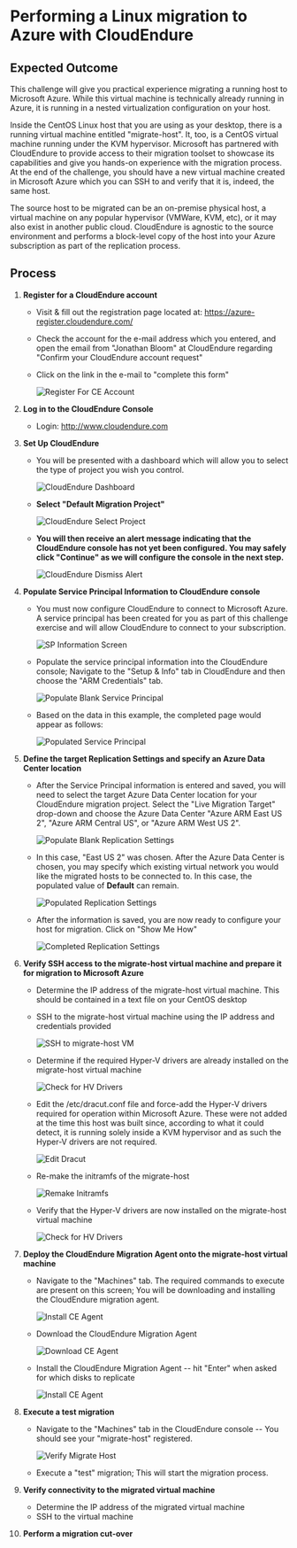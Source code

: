 # Performing a Linux migration to Azure with CloudEndure

## Expected Outcome

This challenge will give you practical experience migrating a running host to Microsoft Azure. While this virtual machine is technically already running in Azure, it is running in a nested virtualization configuration on your host.

Inside the CentOS Linux host that you are using as your desktop, there is a running virtual machine entitled "migrate-host".  It, too, is a CentOS virtual machine running under the KVM hypervisor. Microsoft has partnered with CloudEndure to provide access to their migration toolset to showcase its capabilities and give you hands-on experience with the migration process.  At the end of the challenge, you should have a new virtual machine created in Microsoft Azure which you can SSH to and verify that it is, indeed, the same host.

The source host to be migrated can be an on-premise physical host, a virtual machine on any popular hypervisor (VMWare, KVM, etc), or it may also exist in another public cloud. CloudEndure is agnostic to the source environment and performs a block-level copy of the host into your Azure subscription as part of the replication process.

## Process

1. <strong>Register for a CloudEndure account</strong>
    * Visit & fill out the registration page located at:  https://azure-register.cloudendure.com/
    * Check the account for the e-mail address which you entered, and open the email from "Jonathan Bloom" at CloudEndure regarding "Confirm your CloudEndure account request"
    * Click on the link in the e-mail to "complete this form"

      ![Register For CE Account](./images/ceconfirm.jpg)

2. <strong>Log in to the CloudEndure Console</strong>
    * Login:  http://www.cloudendure.com

3. <strong>Set Up CloudEndure</strong>

   * You will be presented with a dashboard which will allow you to select the type of project you wish you control.

     ![CloudEndure Dashboard](./images/celogin-1.jpg)

   * <strong>Select "Default Migration Project"</strong>

      ![CloudEndure Select Project](./images/celogin-2.jpg)

   * <strong>You will then receive an alert message indicating that the CloudEndure console has not yet been configured. You may safely click "Continue" as we will configure the console in the next step.</strong>

      ![CloudEndure Dismiss Alert](./images/celogin-3.jpg)

4. <strong>Populate Service Principal Information to CloudEndure console</strong>

    * You must now configure CloudEndure to connect to Microsoft Azure. A service principal has been created for you as part of this challenge exercise and will allow CloudEndure to connect to your subscription.

      ![SP Information Screen](./images/sp-information.jpg)

    * Populate the service principal information into the CloudEndure console; Navigate to the "Setup & Info" tab in CloudEndure and then choose the "ARM Credentials" tab.

      ![Populate Blank Service Principal](./images/sp-setup.jpg)

    * Based on the data in this example, the completed page would appear as follows:

      ![Populated Service Principal](./images/sp-populated.jpg)

5. <strong>Define the target Replication Settings and specify an Azure Data Center location</strong>

    * After the Service Principal information is entered and saved, you will need to select the target Azure Data Center location for your CloudEndure migration project. Select the "Live Migration Target" drop-down and choose the Azure Data Center "Azure ARM East US 2", "Azure ARM Central US", or "Azure ARM West US 2".

      ![Populate Blank Replication Settings](./images/cerepsettings-1.jpg)

    * In this case, "East US 2" was chosen. After the Azure Data Center is chosen, you may specify which existing virtual network you would like the migrated hosts to be connected to.  In this case, the populated value of <strong>Default</strong> can remain.

      ![Populated Replication Settings](./images/cerepsettings-2.jpg)

    * After the information is saved, you are now ready to configure your host for migration. Click on "Show Me How"

      ![Completed Replication Settings](./images/cerepsettings-3.jpg)

6. <strong>Verify SSH access to the migrate-host virtual machine and prepare it for migration to Microsoft Azure</strong>

    * Determine the IP address of the migrate-host virtual machine. This should be contained in a text file on your CentOS desktop
    * SSH to the migrate-host virtual machine using the IP address and credentials provided

      ![SSH to migrate-host VM](./images/prephost-1.jpg)

    * Determine if the required Hyper-V drivers are already installed on the migrate-host virtual machine

      ![Check for HV Drivers](./images/prephost-2.jpg)

    * Edit the /etc/dracut.conf file and force-add the Hyper-V drivers required for operation within Microsoft Azure. These were not added at the time this host was built since, according to what it could detect, it is running solely inside a KVM hypervisor and as such the Hyper-V drivers are not required. 

      ![Edit Dracut](./images/prephost-3.jpg)

    * Re-make the initramfs of the migrate-host

      ![Remake Initramfs](./images/prephost-4.jpg)

    * Verify that the Hyper-V drivers are now installed on the migrate-host virtual machine

      ![Check for HV Drivers](./images/prephost-5.jpg)

7. <strong>Deploy the CloudEndure Migration Agent onto the migrate-host virtual machine</strong>

    * Navigate to the "Machines" tab. The required commands to execute are present on this screen; You will be downloading and installing the CloudEndure migration agent.

      ![Install CE Agent](./images/ceagentinstall-1.jpg) 

    * Download the CloudEndure Migration Agent

      ![Download CE Agent](./images/cetestmigrate-1.jpg) 

    * Install the CloudEndure Migration Agent -- hit "Enter" when asked for which disks to replicate

      ![Install CE Agent](./images/cetestmigrate-2.jpg)


8. <strong>Execute a test migration</strong>

    * Navigate to the "Machines" tab in the CloudEndure console -- You should see your "migrate-host" registered.

      ![Verify Migrate Host](./images/cetestmigrate-3.jpg)

    * Execute a "test" migration; This will start the migration process.

9. <strong>Verify connectivity to the migrated virtual machine</strong>

    * Determine the IP address of the migrated virtual machine
    * SSH to the virtual machine

10. <strong>Perform a migration cut-over</strong>

